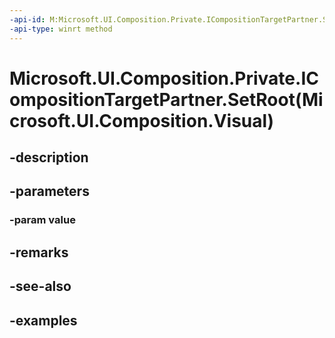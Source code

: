 ```yaml
---
-api-id: M:Microsoft.UI.Composition.Private.ICompositionTargetPartner.SetRoot(Microsoft.UI.Composition.Visual)
-api-type: winrt method
---
```


# Microsoft.UI.Composition.Private.ICompositionTargetPartner.SetRoot(Microsoft.UI.Composition.Visual)

<!--
public void SetRoot (Microsoft.UI.Composition.Visual value);
-->


## -description

## -parameters

### -param value

## -remarks

## -see-also

## -examples


